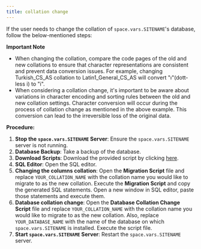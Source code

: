 ```yaml
---
title: collation change
---
```


If the user needs to change the collation of <code class="expression">space.vars.SITENAME</code>'s database, follow the below-mentioned steps:

**Important Note**

* When changing the collation, compare the code pages of the old and new collations to ensure that character representations are consistent and prevent data conversion issues. For example, changing Turkish\_CS\_AS collation to Latin1\_General\_CS\_AS will convert "ı"(dott-less i) to "i".
* When considering a collation change, it's important to be aware about variations in character encoding and sorting rules between the old and new collation settings. Character conversion will occur during the process of collation change as mentioned in the above example. This conversion can lead to the irreversible loss of the original data.

**Procedure:**

1. **Stop the <code class="expression">space.vars.SITENAME</code> Server**: Ensure the <code class="expression">space.vars.SITENAME</code> server is not running.
2. **Database Backup**: Take a backup of the database.
3. **Download Scripts**: Download the provided script by clicking [here](https://opshubtrial-my.sharepoint.com/:u:/g/personal/support_opshub_com/EeqVoEYk3gVHsQT8Y4_CrRsB_SkllsEiDWv1YrEbLEfbDw?e=VLcoFu).
4. **SQL Editor**: Open the SQL editor.
5. **Changing the columns collation**: Open the **Migration Script** file and replace `YOUR_COLLATION_NAME` with the collation name you would like to migrate to as the new collation. Execute the **Migration Script** and copy the generated SQL statements. Open a new window in SQL editor, paste those statements and execute them.
6. **Database collation change**: Open the **Database Collation Change Script** file and replace `YOUR_COLLATION_NAME` with the collation name you would like to migrate to as the new collation. Also, replace `YOUR_DATABASE_NAME` with the name of the database on which <code class="expression">space.vars.SITENAME</code> is installed. Execute the script file.
7. **Start <code class="expression">space.vars.SITENAME</code> Server**: Restart the <code class="expression">space.vars.SITENAME</code> server.
